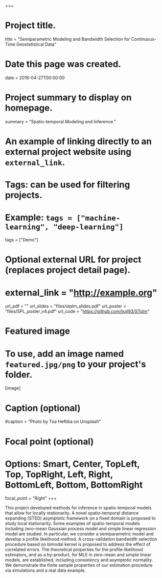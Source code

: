 +++
# Project title.
title = "Semiparametric Modeling and Bandwidth Selection for Continuous-Time Geostatistical Data"

# Date this page was created.
date = 2016-04-27T00:00:00

# Project summary to display on homepage.
summary = "Spatio-temporal Modeling and Inference."

# An example of linking directly to an external project website using `external_link`.
# Tags: can be used for filtering projects.
# Example: `tags = ["machine-learning", "deep-learning"]`
tags = ["Demo"]

# Optional external URL for project (replaces project detail page).
# external_link = "http://example.org"
url_pdf = ""
url_slides = "files/stplm_slides.pdf"
url_poster = "files/SPL_poster_v4.pdf"
url_code = "https://github.com/liujl93/STplm"
# Featured image
# To use, add an image named `featured.jpg/png` to your project's folder.
[image]
  # Caption (optional)
  #caption = "Photo by Toa Heftiba on Unsplash"

  # Focal point (optional)
  # Options: Smart, Center, TopLeft, Top, TopRight, Left, Right, BottomLeft, Bottom, BottomRight
  focal_point = "Right"
+++

This project developed methods for inference in spatio-temporal models that allow for locally stationarity.  A novel spatio-temporal distance expanding (STED) asymptotic framework on a fixed domain is proposed to study local stationarity. Some examples of spatio-temporal models including zero-mean Gaussian process model and simple linear regression model are studied. In particular, we consider a semiparametric model and develop a profile likelihood method. A cross-validation bandwidth selection procedure based on bimodal kernel is proposed to address the effect of correlated errors. The theoretical properties for the profile likelihood estimators, and as a by-product, for MLE in zero-mean and simple linear models, are established, including consistency and asymptotic normality. We demonstrate the finite sample properties of our estimation procedure via simulations and a real data example.
